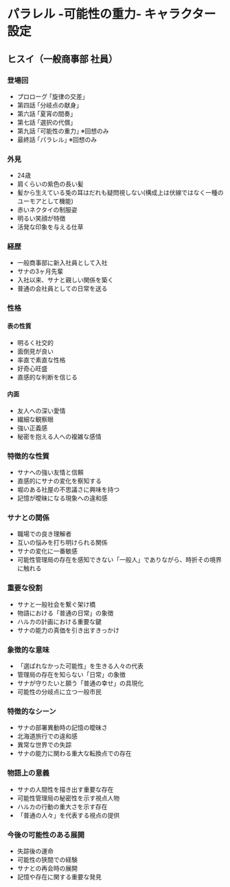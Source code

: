 # パラレル -可能性の重力- キャラクター設定

## ヒスイ（一般商事部 社員）
### 登場回
- プロローグ ｢旋律の交差｣
- 第四話 ｢分岐点の献身｣
- 第六話 ｢夏宵の間奏｣
- 第七話 ｢選択の代償｣
- 第九話 ｢可能性の重力｣ ※回想のみ
- 最終話 ｢パラレル｣ ※回想のみ

### 外見
- 24歳
- 肩くらいの紫色の長い髪
- 髪から生えている兎の耳はだれも疑問視しない(構成上は伏線ではなく一種のユーモアとして機能)
- 赤いネクタイの制服姿
- 明るい笑顔が特徴
- 活発な印象を与える仕草

### 経歴
- 一般商事部に新入社員として入社
- サナの3ヶ月先輩
- 入社以来、サナと親しい関係を築く
- 普通の会社員としての日常を送る

### 性格
#### 表の性質
- 明るく社交的
- 面倒見が良い
- 率直で素直な性格
- 好奇心旺盛
- 直感的な判断を信じる

#### 内面
- 友人への深い愛情
- 繊細な観察眼
- 強い正義感
- 秘密を抱える人への複雑な感情

### 特徴的な性質
- サナへの強い友情と信頼
- 直感的にサナの変化を察知する
- 堀のある社屋の不思議さに興味を持つ
- 記憶が曖昧になる現象への違和感

### サナとの関係
- 職場での良き理解者
- 互いの悩みを打ち明けられる関係
- サナの変化に一番敏感
- 可能性管理局の存在を感知できない「一般人」でありながら、時折その境界に触れる

### 重要な役割
- サナと一般社会を繋ぐ架け橋
- 物語における「普通の日常」の象徴
- ハルカの計画における重要な鍵
- サナの能力の真価を引き出すきっかけ

### 象徴的な意味
- 「選ばれなかった可能性」を生きる人々の代表
- 管理局の存在を知らない「日常」の象徴
- サナが守りたいと願う「普通の幸せ」の具現化
- 可能性の分岐点に立つ一般市民

### 特徴的なシーン
- サナの部署異動時の記憶の曖昧さ
- 北海道旅行での違和感
- 異常な世界での失踪
- サナの能力に関わる重大な転換点での存在

### 物語上の意義
- サナの人間性を描き出す重要な存在
- 可能性管理局の秘密性を示す視点人物
- ハルカの行動の重大さを示す存在
- 「普通の人々」を代表する視点の提供

### 今後の可能性のある展開
- 失踪後の運命
- 可能性の狭間での経験
- サナとの再会時の展開
- 記憶や存在に関する重要な発見
